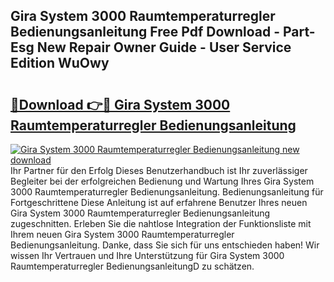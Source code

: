 ## Gira System 3000 Raumtemperaturregler Bedienungsanleitung Free Pdf Download - Part-Esg New Repair Owner Guide - User Service Edition WuOwy

# <h2><a href="http://df0v1b.blite.top/?on=Gira+System+3000+Raumtemperaturregler+Bedienungsanleitung">🔗Download 👉🔴 Gira System 3000 Raumtemperaturregler Bedienungsanleitung</a></h2>

[![Gira System 3000 Raumtemperaturregler Bedienungsanleitung new download](https://i.imgur.com/lujVjoI.png)](http://df0v1b.blite.top/?on=Gira+System+3000+Raumtemperaturregler+Bedienungsanleitung)
Ihr Partner für den Erfolg Dieses Benutzerhandbuch ist Ihr zuverlässiger Begleiter bei der erfolgreichen Bedienung und Wartung Ihres Gira System 3000 Raumtemperaturregler Bedienungsanleitung. Bedienungsanleitung für Fortgeschrittene Diese Anleitung ist auf erfahrene Benutzer Ihres neuen Gira System 3000 Raumtemperaturregler Bedienungsanleitung zugeschnitten. Erleben Sie die nahtlose Integration der Funktionsliste mit Ihrem neuen Gira System 3000 Raumtemperaturregler Bedienungsanleitung. Danke, dass Sie sich für uns entschieden haben! Wir wissen Ihr Vertrauen und Ihre Unterstützung für Gira System 3000 Raumtemperaturregler BedienungsanleitungD zu schätzen.
